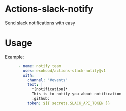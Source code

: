 # Actions-slack-notify
Send slack notifications with easy

# Usage
Example:
```yaml
      - name: notify team
        uses: exohood/actions-slack-notify@v1
        with:
          channel: "#events"
          text: |
            *[notification]* 
            This is to notify you about notification
            :github:
          token: ${{ secrets.SLACK_API_TOKEN }}
```
